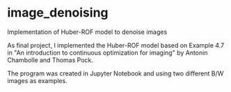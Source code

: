 # image_denoising
Implementation of Huber-ROF model to denoise images

As final project, I implemented the Huber-ROF model based on Example 4.7 in "An introduction to continuous optimization for imaging" by Antonin Chambolle and Thomas Pock.

The program was created in Jupyter Notebook and using two different B/W images as examples.
